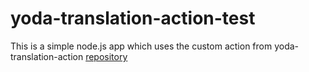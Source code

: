 # yoda-translation-action-test
This is a simple node.js app which uses the custom action from yoda-translation-action [repository](https://github.com/markiewiczjulian/yoda-translation-action)
